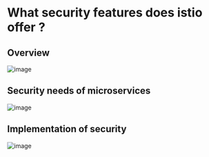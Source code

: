 # What security features does istio offer ? 

## Overview 

![image](https://github.com/user-attachments/assets/c31b0e10-bdb9-43e1-a162-274711079e94)

## Security needs of microservices 

![image](https://github.com/user-attachments/assets/35092c36-ffd8-428b-bf71-b60ff3749fb7)

## Implementation of security 

![image](https://github.com/user-attachments/assets/2fce84cf-4483-4772-aabf-c27d099e303e)

